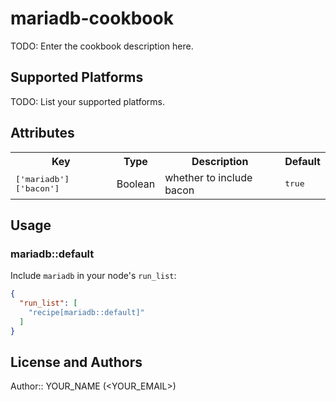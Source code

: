# mariadb-cookbook

TODO: Enter the cookbook description here.

## Supported Platforms

TODO: List your supported platforms.

## Attributes

<table>
  <tr>
    <th>Key</th>
    <th>Type</th>
    <th>Description</th>
    <th>Default</th>
  </tr>
  <tr>
    <td><tt>['mariadb']['bacon']</tt></td>
    <td>Boolean</td>
    <td>whether to include bacon</td>
    <td><tt>true</tt></td>
  </tr>
</table>

## Usage

### mariadb::default

Include `mariadb` in your node's `run_list`:

```json
{
  "run_list": [
    "recipe[mariadb::default]"
  ]
}
```

## License and Authors

Author:: YOUR_NAME (<YOUR_EMAIL>)
